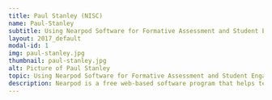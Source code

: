 ```yaml
---
title: Paul Stanley (NISC)
name: Paul-Stanley
subtitle: Using Nearpod Software for Formative Assessment and Student Engagement (In Depth)
layout: 2017_default
modal-id: 1
img: paul-stanley.jpg
thumbnail: paul-stanley.jpg
alt: Picture of Paul Stanley
topic: Using Nearpod Software for Formative Assessment and Student Engagement (In Depth)
description: Nearpod is a free web-based software program that helps teachers to engage students in ways that transcend the capabilities of traditional technologies like Powerpoint and Prezi. More importantly, Nearpod provides teachers with the ability to complete fast and easy formative assessments, giving them real time data which can be used to immediately gauge student understanding and provide feedback or information needed tochange instruction. 
---
```

